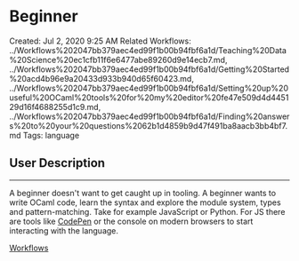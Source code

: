 # Beginner

Created: Jul 2, 2020 9:25 AM
Related Workflows: ../Workflows%202047bb379aec4ed99f1b00b94fbf6a1d/Teaching%20Data%20Science%20ec1cfb11f6e6477abe89260d9e14ecb7.md, ../Workflows%202047bb379aec4ed99f1b00b94fbf6a1d/Getting%20Started%20acd4b96e9a20433d933b940d65f60423.md, ../Workflows%202047bb379aec4ed99f1b00b94fbf6a1d/Setting%20up%20useful%20OCaml%20tools%20for%20my%20editor%20fe47e509d4d445129d16f4688255d1c9.md, ../Workflows%202047bb379aec4ed99f1b00b94fbf6a1d/Finding%20answers%20to%20your%20questions%2062b1d4859b9d47f491ba8aacb3bb4bf7.md
Tags: language

## User Description

---

A beginner doesn't want to get caught up in tooling. A beginner wants to write OCaml code, learn the syntax and explore the module system, types and pattern-matching. Take for example JavaScript or Python. For JS there are tools like [CodePen](https://codepen.io/) or the console on modern browsers to start interacting with the language.

[Workflows](Beginner%207994c560f3ee4d2f98c13b14be0a8065/Workflows%204d8b9e3c0306402c9a69c8669d0f1ea6.csv)